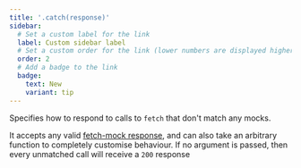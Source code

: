```yaml
---
title: '.catch(response)'
sidebar:
  # Set a custom label for the link
  label: Custom sidebar label
  # Set a custom order for the link (lower numbers are displayed higher up)
  order: 2
  # Add a badge to the link
  badge:
    text: New
    variant: tip
---
```

Specifies how to respond to calls to `fetch` that don't match any mocks.

It accepts any valid [fetch-mock response](#api-mockingmock_response), and can also take an arbitrary function to completely customise behaviour. If no argument is passed, then every unmatched call will receive a `200` response
